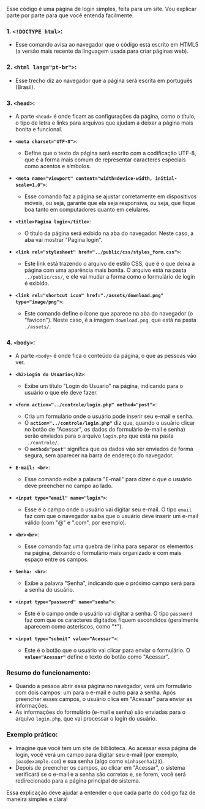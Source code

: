 Esse código é uma página de login simples, feita para um site. Vou explicar parte por parte para que você entenda facilmente.

### 1. **`<!DOCTYPE html>`**:
   - Esse comando avisa ao navegador que o código está escrito em HTML5 (a versão mais recente da linguagem usada para criar páginas web).

### 2. **`<html lang="pt-br">`**:
   - Esse trecho diz ao navegador que a página será escrita em português (Brasil).

### 3. **`<head>`**:
   - A parte `<head>` é onde ficam as configurações da página, como o título, o tipo de letra e links para arquivos que ajudam a deixar a página mais bonita e funcional.

   - **`<meta charset="UTF-8">`**:
     - Define que o texto da página será escrito com a codificação UTF-8, que é a forma mais comum de representar caracteres especiais como acentos e símbolos.
   
   - **`<meta name="viewport" content="width=device-width, initial-scale=1.0">`**:
     - Esse comando faz a página se ajustar corretamente em dispositivos móveis, ou seja, garante que ela seja responsiva, ou seja, que fique boa tanto em computadores quanto em celulares.
   
   - **`<title>Pagina login</title>`**:
     - O título da página será exibido na aba do navegador. Neste caso, a aba vai mostrar "Pagina login".
   
   - **`<link rel="stylesheet" href="../public/css/styles_form.css">`**:
     - Este link está trazendo o arquivo de estilo CSS, que é o que deixa a página com uma aparência mais bonita. O arquivo está na pasta `../public/css/`, e ele vai mudar a forma como o formulário de login é exibido.

   - **`<link rel="shortcut icon" href="./assets/download.png" type="image/png">`**:
     - Este comando define o ícone que aparece na aba do navegador (o "favicon"). Neste caso, é a imagem `download.png`, que está na pasta `./assets/`.

### 4. **`<body>`**:
   - A parte `<body>` é onde fica o conteúdo da página, o que as pessoas vão ver.

   - **`<h2>Login do Usuario</h2>`**:
     - Exibe um título "Login do Usuario" na página, indicando para o usuário o que ele deve fazer.

   - **`<form action="../controle/login.php" method="post">`**:
     - Cria um formulário onde o usuário pode inserir seu e-mail e senha.
     - O **`action="../controle/login.php"`** diz que, quando o usuário clicar no botão de "Acessar", os dados do formulário (e-mail e senha) serão enviados para o arquivo `login.php` que está na pasta `../controle/`.
     - O **`method="post"`** significa que os dados vão ser enviados de forma segura, sem aparecer na barra de endereço do navegador.

   - **`E-mail: <br>`**:
     - Esse comando exibe a palavra "E-mail" para dizer o que o usuário deve preencher no campo ao lado.

   - **`<input type="email" name="login">`**:
     - Esse é o campo onde o usuário vai digitar seu e-mail. O tipo `email` faz com que o navegador saiba que o usuário deve inserir um e-mail válido (com "@" e ".com", por exemplo).

   - **`<br><br>`**:
     - Esse comando faz uma quebra de linha para separar os elementos na página, deixando o formulário mais organizado e com mais espaço entre os campos.

   - **`Senha: <br>`**:
     - Exibe a palavra "Senha", indicando que o próximo campo será para a senha do usuário.

   - **`<input type="password" name="senha">`**:
     - Este é o campo onde o usuário vai digitar a senha. O tipo `password` faz com que os caracteres digitados fiquem escondidos (geralmente aparecem como asteriscos, como "*").

   - **`<input type="submit" value="Acessar">`**:
     - Este é o botão que o usuário vai clicar para enviar o formulário. O **`value="Acessar"`** define o texto do botão como "Acessar".

### Resumo do funcionamento:
- Quando a pessoa abrir essa página no navegador, verá um formulário com dois campos: um para o e-mail e outro para a senha. Após preencher esses campos, o usuário clica em "Acessar" para enviar as informações.
- As informações do formulário (e-mail e senha) são enviadas para o arquivo `login.php`, que vai processar o login do usuário.

### Exemplo prático:
- Imagine que você tem um site de biblioteca. Ao acessar essa página de login, você verá um campo para digitar seu e-mail (por exemplo, `joao@example.com`) e sua senha (algo como `minhasenha123`).
- Depois de preencher os campos, ao clicar em "Acessar", o sistema verificará se o e-mail e a senha são corretos e, se forem, você será redirecionado para a página principal do sistema.

Essa explicação deve ajudar a entender o que cada parte do código faz de maneira simples e clara!